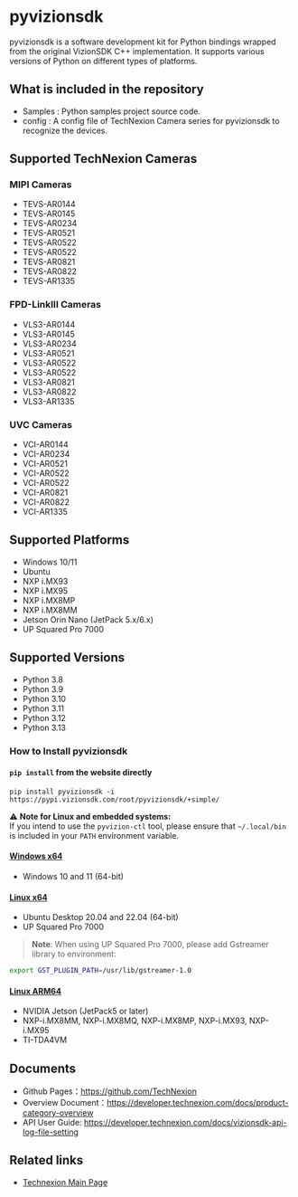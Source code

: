 # pyvizionsdk
pyvizionsdk is a software development kit for Python bindings wrapped from the original VizionSDK C++ implementation. It supports various versions of Python on different types of platforms.

## What is included in the repository
- Samples : Python samples project source code.
- config : A config file of TechNexion Camera series for pyvizionsdk to recognize the devices.

## Supported TechNexion Cameras

### MIPI Cameras
- TEVS-AR0144
- TEVS-AR0145
- TEVS-AR0234
- TEVS-AR0521
- TEVS-AR0522
- TEVS-AR0522
- TEVS-AR0821
- TEVS-AR0822
- TEVS-AR1335

### FPD-LinkIII Cameras

- VLS3-AR0144
- VLS3-AR0145
- VLS3-AR0234
- VLS3-AR0521
- VLS3-AR0522
- VLS3-AR0522
- VLS3-AR0821
- VLS3-AR0822
- VLS3-AR1335

### UVC Cameras

- VCI-AR0144
- VCI-AR0234
- VCI-AR0521
- VCI-AR0522
- VCI-AR0522
- VCI-AR0821
- VCI-AR0822
- VCI-AR1335

## Supported Platforms
- Windows 10/11
- Ubuntu
- NXP i.MX93
- NXP i.MX95
- NXP i.MX8MP
- NXP i.MX8MM
- Jetson Orin Nano (JetPack 5.x/6.x)
- UP Squared Pro 7000
  
## Supported Versions

- Python 3.8
- Python 3.9
- Python 3.10
- Python 3.11
- Python 3.12
- Python 3.13

### How to Install pyvizionsdk

#### `pip install` from the website directly
```
pip install pyvizionsdk -i https://pypi.vizionsdk.com/root/pyvizionsdk/+simple/
```
⚠️ **Note for Linux and embedded systems:**  
If you intend to use the `pyvizion-ctl` tool, please ensure that `~/.local/bin` is included in your `PATH` environment variable.

#### [Windows x64](https://developer.technexion.com/docs/vizionsdk-python-installation#windows)
- Windows 10 and 11 (64-bit)
#### [Linux x64](https://developer.technexion.com/docs/vizionsdk-python-installation#linux)
- Ubuntu Desktop 20.04 and 22.04 (64-bit)
- UP Squared Pro 7000
> **Note**: When using UP Squared Pro 7000, please add Gstreamer library to environment:
```bash
export GST_PLUGIN_PATH=/usr/lib/gstreamer-1.0
```
#### [Linux ARM64](https://developer.technexion.com/docs/vizionsdk-python-installation#arm)
- NVIDIA Jetson (JetPack5 or later)
- NXP-i.MX8MM, NXP-i.MX8MQ, NXP-i.MX8MP, NXP-i.MX93, NXP-i.MX95
- TI-TDA4VM
  
## Documents
- Github Pages：https://github.com/TechNexion
- Overview Document：https://developer.technexion.com/docs/product-category-overview
- API User Guide: https://developer.technexion.com/docs/vizionsdk-api-log-file-setting

## Related links
- [Technexion Main Page](https://www.technexion.com/)
